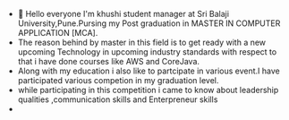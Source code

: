 - 👋 Hello everyone I'm khushi student manager at Sri Balaji University,Pune.Pursing my Post graduation  in MASTER IN COMPUTER APPLICATION [MCA].
- The reason behind by master in this field is to get ready with a new upcoming Technology in upcoming industry standards with respect to that i have done courses like AWS and CoreJava.
- Along with my education i also like to partcipate in various event.I have participated various competion in my graduation level.
- while participating in this competition i came to know about leadership qualities ,communication skills and Enterpreneur skills
- 

<!---
khushi-sahita/khushi-sahita is a ✨ special ✨ repository because its `README.md` (this file) appears on your GitHub profile.
You can click the Preview link to take a look at your changes.
--->
